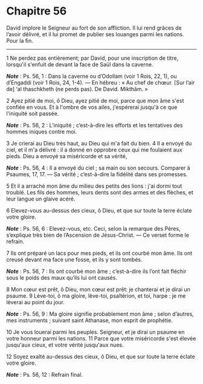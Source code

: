 # Chapitre 56

David implore le Seigneur au fort de son affliction.
Il lui rend grâces de l’avoir délivré, et il lui promet de publier ses louanges parmi les nations.
Pour la fin.

***

1 Ne perdez pas entièrement; par David, pour une inscription de titre, lorsqu'il s'enfuit de devant la face de Saül dans la caverne.

***Note*** :  Ps. 56, 1 : Dans la caverne ou d’Odollam (voir 1 Rois, 22, 1), ou d’Engaddi (voir 1 Rois, 24, 1-4). ― En hébreu : « Au chef de chœur. [Sur l’air de] ‘al thaschkheth (ne perds pas). De David. Mikthâm. »


2 Ayez pitié de moi, ô Dieu, ayez pitié de moi, parce que mon âme s'est confiée en vous. Et à l'ombre de vos ailes, j'espérerai jusqu'à ce que l'iniquité soit passée.

***Note*** :  Ps. 56, 2 : L’iniquité ; c’est-à-dire les efforts et les tentatives des hommes iniques contre moi.


3 Je crierai au Dieu très haut, au Dieu qui m'a fait du bien. 4 Il a envoyé du ciel, et il m'a délivré : il a donné en opprobre ceux qui me foulaient aux pieds. Dieu a envoyé sa miséricorde et sa vérité,

***Note*** :  Ps. 56, 4 : Il a envoyé du ciel ; sa main ou son secours. Comparer à Psaumes, 17, 17. ― Sa vérité ; c’est-à-dire la fidélité dans ses promesses.


5 Et il a arraché mon âme du milieu des petits des lions : j'ai dormi tout troublé. Les fils des hommes, leurs dents sont des armes et des flèches, et leur langue un glaive acéré.


6 Elevez-vous au-dessus des cieux, ô Dieu, et que sur toute la terre éclate votre gloire.

***Note*** :  Ps. 56, 6 : Elevez-vous, etc. Ceci, selon la remarque des Pères, s’explique très bien de l’Ascension de Jésus-Christ. ― Ce verset forme le refrain.


7 Ils ont préparé un lacs pour mes pieds, et ils ont courbé mon âme. Ils ont creusé devant ma face une fosse, et ils y sont tombés.

***Note*** :  Ps. 56, 7 : Ils ont courbé mon âme ; c’est-à-dire ils l’ont fait fléchir sous le poids des maux qu’ils lui ont causés.


8 Mon cœur est prêt, ô Dieu, mon cœur est prêt: je chanterai et je dirai un psaume. 9 Lève-toi, ô ma gloire, lève-toi, psaltérion, et toi, harpe : je me lèverai au point du jour.

***Note*** :  Ps. 56, 9 : Ma gloire signifie probablement mon âme ; selon d’autres, mes instruments ; suivant saint Athanase, mon esprit de prophétie.


10 Je vous louerai parmi les peuples. Seigneur, et je dirai un psaume en votre honneur parmi les nations. 11 Parce que votre miséricorde s'est élevée jusqu'aux cieux, et votre vérité jusqu'aux nues.


12 Soyez exalté au-dessus des cieux, ô Dieu, et que sur toute la terre éclate votre gloire.

***Note*** :  Ps. 56, 12 : Refrain final.

